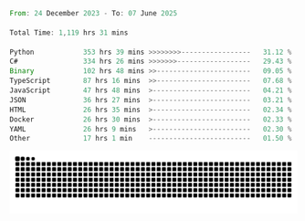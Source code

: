 <!--START_SECTION:waka-->

```rust
From: 24 December 2023 - To: 07 June 2025

Total Time: 1,119 hrs 31 mins

Python            353 hrs 39 mins >>>>>>>>-----------------   31.12 %
C#                334 hrs 26 mins >>>>>>>------------------   29.43 %
Binary            102 hrs 48 mins >>-----------------------   09.05 %
TypeScript        87 hrs 16 mins  >>-----------------------   07.68 %
JavaScript        47 hrs 48 mins  >------------------------   04.21 %
JSON              36 hrs 27 mins  >------------------------   03.21 %
HTML              26 hrs 35 mins  >------------------------   02.34 %
Docker            26 hrs 30 mins  >------------------------   02.33 %
YAML              26 hrs 9 mins   >------------------------   02.30 %
Other             17 hrs 1 min    -------------------------   01.50 %
```

<!--END_SECTION:waka-->


<picture>
  <source media="(prefers-color-scheme: dark)" srcset="https://raw.githubusercontent.com/jeerawut97/jeerawut97/output/github-contribution-grid-snake.svg">
  <img alt="github contribution grid snake animation" src="https://raw.githubusercontent.com/jeerawut97/jeerawut97/output/github-contribution-grid-snake.svg">
</picture>
